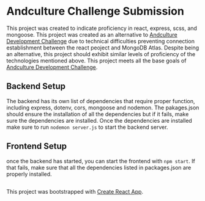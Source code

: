 # Andculture Challenge Submission
This project was created to indicate proficiency in react, express, scss, and mongoose. This project was created as an alternative to [Andculture Development Challenge](https://github.com/AndcultureCode/challenge-node-react) due to technical difficulties preventing connection establishment between the react peoject and MongoDB Atlas. Despite being an alternative, this project should exhibit similar levels of proficiency of the technologies mentioned above. This project meets all the base goals of [Andculture Development Challenge](https://github.com/AndcultureCode/challenge-node-react).

## Backend Setup

The backend has its own list of dependencies that require proper function, including express, dotenv, cors, mongoose and nodemon. The pakages.json should ensure the installation of all the dependencies but if it fails, make sure the dependencies are installed. Once the dependencies are installed make sure to run
`nodemon server.js` 
to start the backend server.

## Frontend Setup

once the backend has started, you can start the frontend with `npm start`. If that fails, make sure that all the dependencies listed in packages.json are properly installed.

##
This project was bootstrapped with [Create React App](https://github.com/facebook/create-react-app).
